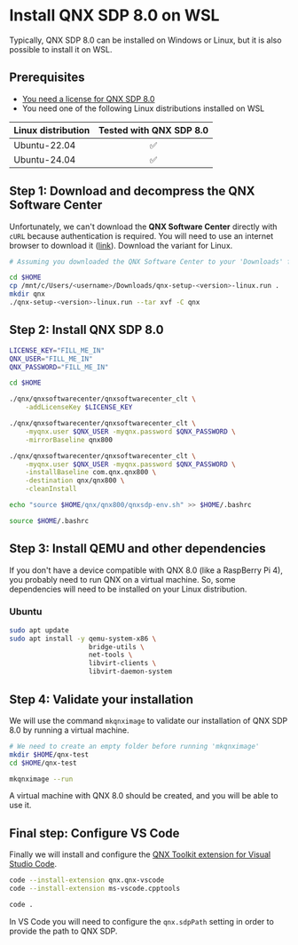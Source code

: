 # Install QNX SDP 8.0 on WSL

Typically, QNX SDP 8.0 can be installed on Windows or Linux, but it is also possible to install it on WSL.

## Prerequisites
* [You need a license for QNX SDP 8.0](https://www.qnx.com/products/everywhere/)
* You need one of the following Linux distributions installed on WSL

| Linux distribution  | Tested with QNX SDP 8.0 |
| ------------------- |:-----------------------:|
| Ubuntu-22.04        | :white_check_mark:      |
| Ubuntu-24.04        | :white_check_mark:      |                  |

## Step 1: Download and decompress the QNX Software Center
Unfortunately, we can't download the **QNX Software Center** directly with `cURL` because authentication is required. You will need to use an internet browser to download it ([link](https://www.qnx.com/download/group.html?programid=29178)). Download the variant for Linux.

```bash
# Assuming you downloaded the QNX Software Center to your 'Downloads' folder on Windows

cd $HOME
cp /mnt/c/Users/<username>/Downloads/qnx-setup-<version>-linux.run .
mkdir qnx
./qnx-setup-<version>-linux.run --tar xvf -C qnx
```

## Step 2: Install QNX SDP 8.0

```bash
LICENSE_KEY="FILL_ME_IN"
QNX_USER="FILL_ME_IN"
QNX_PASSWORD="FILL_ME_IN"

cd $HOME

./qnx/qnxsoftwarecenter/qnxsoftwarecenter_clt \
    -addLicenseKey $LICENSE_KEY

./qnx/qnxsoftwarecenter/qnxsoftwarecenter_clt \
    -myqnx.user $QNX_USER -myqnx.password $QNX_PASSWORD \
    -mirrorBaseline qnx800

./qnx/qnxsoftwarecenter/qnxsoftwarecenter_clt \
    -myqnx.user $QNX_USER -myqnx.password $QNX_PASSWORD \
    -installBaseline com.qnx.qnx800 \
    -destination qnx/qnx800 \
    -cleanInstall

echo "source $HOME/qnx/qnx800/qnxsdp-env.sh" >> $HOME/.bashrc

source $HOME/.bashrc
```

## Step 3: Install QEMU and other dependencies
If you don't have a device compatible with QNX 8.0 (like a RaspBerry Pi 4), you probably need to run QNX on a virtual machine. So, some dependencies will need to be installed on your Linux distribution.

### Ubuntu

```bash
sudo apt update
sudo apt install -y qemu-system-x86 \
                    bridge-utils \
                    net-tools \
                    libvirt-clients \ 
                    libvirt-daemon-system
```

## Step 4: Validate your installation
We will use the command ```mkqnximage``` to validate our installation of QNX SDP 8.0 by running a virtual machine.

```bash
# We need to create an empty folder before running 'mkqnximage'
mkdir $HOME/qnx-test
cd $HOME/qnx-test

mkqnximage --run
```
A virtual machine with QNX 8.0 should be created, and you will be able to use it.

## Final step: Configure VS Code
Finally we will install and configure the [QNX Toolkit extension for Visual Studio Code](https://marketplace.visualstudio.com/items?itemName=qnx.qnx-vscode).

```bash
code --install-extension qnx.qnx-vscode
code --install-extension ms-vscode.cpptools

code .
```

In VS Code you will need to configure the ```qnx.sdpPath``` setting in order to provide the path to QNX SDP.
